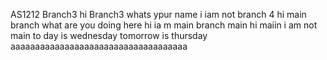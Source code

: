 AS1212
 Branch3
hi Branch3 whats ypur name
i iam not branch 4
hi main branch what are you doing here
hi ia m main branch
main
hi maiin   i am not main
to day is wednesday
tomorrow is thursday
aaaaaaaaaaaaaaaaaaaaaaaaaaaaaaaaaaaa
